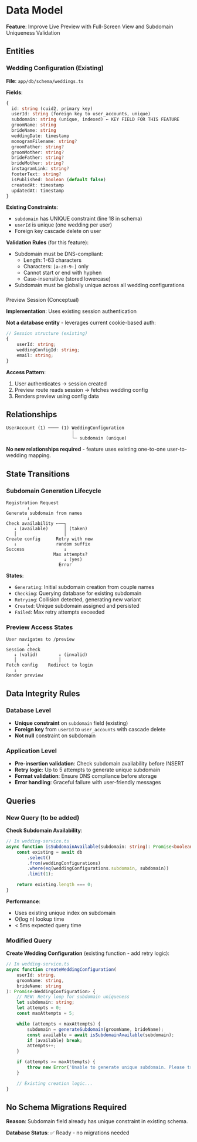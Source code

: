 # Data Model

**Feature**: Improve Live Preview with Full-Screen View and Subdomain Uniqueness Validation

## Entities

### Wedding Configuration (Existing)

**File**: `app/db/schema/weddings.ts`

**Fields**:

```typescript
{
  id: string (cuid2, primary key)
  userId: string (foreign key to user_accounts, unique)
  subdomain: string (unique, indexed) ← KEY FIELD FOR THIS FEATURE
  groomName: string
  brideName: string
  weddingDate: timestamp
  monogramFilename: string?
  groomFather: string?
  groomMother: string?
  brideFather: string?
  brideMother: string?
  instagramLink: string?
  footerText: string?
  isPublished: boolean (default false)
  createdAt: timestamp
  updatedAt: timestamp
}
```

**Existing Constraints**:

-   `subdomain` has UNIQUE constraint (line 18 in schema)
-   `userId` is unique (one wedding per user)
-   Foreign key cascade delete on user

**Validation Rules** (for this feature):

-   Subdomain must be DNS-compliant:
    -   Length: 1-63 characters
    -   Characters: `[a-z0-9-]` only
    -   Cannot start or end with hyphen
    -   Case-insensitive (stored lowercase)
-   Subdomain must be globally unique across all wedding configurations

###

Preview Session (Conceptual)

**Implementation**: Uses existing session authentication

**Not a database entity** - leverages current cookie-based auth:

```typescript
// Session structure (existing)
{
    userId: string;
    weddingConfigId: string;
    email: string;
}
```

**Access Pattern**:

1. User authenticates → session created
2. Preview route reads session → fetches wedding config
3. Renders preview using config data

## Relationships

```
UserAccount (1) ──── (1) WeddingConfiguration
                         │
                         └─ subdomain (unique)
```

**No new relationships required** - feature uses existing one-to-one user-to-wedding mapping.

## State Transitions

### Subdomain Generation Lifecycle

```
Registration Request
        ↓
Generate subdomain from names
        ↓
Check availability ←──┐
   ↓ (available)      │ (taken)
   │                  │
Create config      Retry with new
   ↓               random suffix
Success               ↓
                  Max attempts?
                      ↓ (yes)
                    Error
```

**States**:

-   `Generating`: Initial subdomain creation from couple names
-   `Checking`: Querying database for existing subdomain
-   `Retrying`: Collision detected, generating new variant
-   `Created`: Unique subdomain assigned and persisted
-   `Failed`: Max retry attempts exceeded

### Preview Access States

```
User navigates to /preview
        ↓
Session check
   ↓ (valid)        ↓ (invalid)
   │                │
Fetch config    Redirect to login
   ↓
Render preview
```

## Data Integrity Rules

### Database Level

-   **Unique constraint** on `subdomain` field (existing)
-   **Foreign key** from `userId` to `user_accounts` with cascade delete
-   **Not null** constraint on subdomain

### Application Level

-   **Pre-insertion validation**: Check subdomain availability before INSERT
-   **Retry logic**: Up to 5 attempts to generate unique subdomain
-   **Format validation**: Ensure DNS compliance before storage
-   **Error handling**: Graceful failure with user-friendly messages

## Queries

### New Query (to be added)

**Check Subdomain Availability**:

```typescript
// In wedding-service.ts
async function isSubdomainAvailable(subdomain: string): Promise<boolean> {
    const existing = await db
        .select()
        .from(weddingConfigurations)
        .where(eq(weddingConfigurations.subdomain, subdomain))
        .limit(1);

    return existing.length === 0;
}
```

**Performance**:

-   Uses existing unique index on subdomain
-   O(log n) lookup time
-   < 5ms expected query time

### Modified Query

**Create Wedding Configuration** (existing function - add retry logic):

```typescript
// In wedding-service.ts
async function createWeddingConfiguration(
    userId: string,
    groomName: string,
    brideName: string
): Promise<WeddingConfiguration> {
    // NEW: Retry loop for subdomain uniqueness
    let subdomain: string;
    let attempts = 0;
    const maxAttempts = 5;

    while (attempts < maxAttempts) {
        subdomain = generateSubdomain(groomName, brideName);
        const available = await isSubdomainAvailable(subdomain);
        if (available) break;
        attempts++;
    }

    if (attempts >= maxAttempts) {
        throw new Error('Unable to generate unique subdomain. Please try again.');
    }

    // Existing creation logic...
}
```

## No Schema Migrations Required

**Reason**: Subdomain field already has unique constraint in existing schema.

**Database Status**: ✅ Ready - no migrations needed
